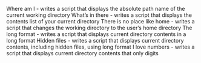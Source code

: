 Where am I - writes a script that displays the absolute path name of the current working directory
What’s in there - writes a script that displays the contents list of your current directory
There is no place like home - writes a script that changes the working directory to the user’s home directory
The long format - writes a script that displays current directory contents in a long format
Hidden files - writes a script that displays current directory contents, including hidden files, using long format
I love numbers - writes a script that displays current directory contents that only digits
